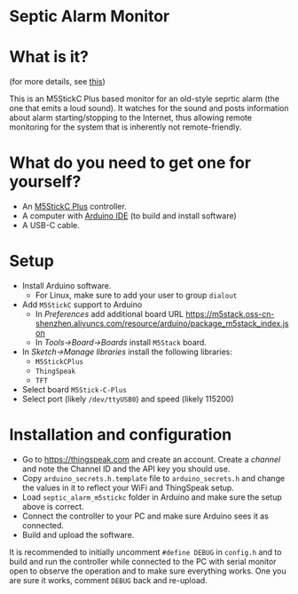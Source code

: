 # Septic Alarm Monitor #

# What is it?

(for more details, see [this](https://belikoff.net/FIXME))

This is an M5StickC Plus based monitor for an old-style seprtic alarm (the one that emits a loud sound). It watches for the sound and posts information about alarm starting/stopping to the Internet, thus allowing remote monitoring for the system that is inherently not remote-friendly.

# What do you need to get one for yourself?

* An [M5StickC Plus](https://shop.m5stack.com/products/m5stickc-plus-esp32-pico-mini-iot-development-kit) controller.
* A computer with [Arduino IDE](https://www.arduino.cc/en/software) (to build and install software)
* A USB-C cable.

# Setup

* Install Arduino software.
  * For Linux, make sure to add your user to group `dialout`
* Add `M5StickC` support to Arduino
  * In _Preferences_ add additional board URL <https://m5stack.oss-cn-shenzhen.aliyuncs.com/resource/arduino/package_m5stack_index.json>
  * In _Tools->Board->Boards_ install `M5Stack` board.
* In _Sketch->Manage libraries_ install the following libraries:
  * `M5StickCPlus`
  * `ThingSpeak`
  * `TFT`
* Select board `M5Stick-C-Plus`
* Select port (likely `/dev/ttyUSB0`) and speed (likely 115200)

# Installation and configuration

* Go to <https://thingspeak.com> and create an account. Create a _channel_ and note the Channel ID and the API key you should use.
* Copy `arduino_secrets.h.template` file to `arduino_secrets.h` and change the values in it to reflect your WiFi and ThingSpeak setup.
* Load `septic_alarm_m5stickc` folder in Arduino and make sure the setup above is correct.
* Connect the controller to your PC and make sure Arduino sees it as connected.
* Build and upload the software.

It is recommended to initially uncomment `#define DEBUG` in `config.h` and to build and run the controller while connected to the PC with serial monitor open to observe the operation and to make sure everything works. One you are sure it works, comment `DEBUG` back and re-upload.

